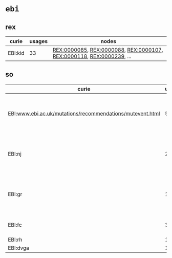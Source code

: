 # `ebi`

## rex

| curie   |   usages | nodes                                                                                                                                                                                                                                                                                                      |
|---------|----------|------------------------------------------------------------------------------------------------------------------------------------------------------------------------------------------------------------------------------------------------------------------------------------------------------------|
| EBI:kid |       33 | [REX:0000085](http://purl.obolibrary.org/obo/REX_0000085), [REX:0000088](http://purl.obolibrary.org/obo/REX_0000088), [REX:0000107](http://purl.obolibrary.org/obo/REX_0000107), [REX:0000118](http://purl.obolibrary.org/obo/REX_0000118), [REX:0000239](http://purl.obolibrary.org/obo/REX_0000239), ... |

## so

| curie                                                     |   usages | nodes                                                                                                                                                                                                                                                                                            |
|-----------------------------------------------------------|----------|--------------------------------------------------------------------------------------------------------------------------------------------------------------------------------------------------------------------------------------------------------------------------------------------------|
| EBI:www.ebi.ac.uk/mutations/recommendations/mutevent.html |       53 | [SO:0001568](http://purl.obolibrary.org/obo/SO_0001568), [SO:0001569](http://purl.obolibrary.org/obo/SO_0001569), [SO:0001573](http://purl.obolibrary.org/obo/SO_0001573), [SO:0001576](http://purl.obolibrary.org/obo/SO_0001576), [SO:0001580](http://purl.obolibrary.org/obo/SO_0001580), ... |
| EBI:nj                                                    |       21 | [SO:0001935](http://purl.obolibrary.org/obo/SO_0001935), [SO:0001936](http://purl.obolibrary.org/obo/SO_0001936), [SO:0001937](http://purl.obolibrary.org/obo/SO_0001937), [SO:0001938](http://purl.obolibrary.org/obo/SO_0001938), [SO:0001939](http://purl.obolibrary.org/obo/SO_0001939), ... |
| EBI:gr                                                    |       10 | [SO:0001583](http://purl.obolibrary.org/obo/SO_0001583), [SO:0001787](http://purl.obolibrary.org/obo/SO_0001787), [SO:0001818](http://purl.obolibrary.org/obo/SO_0001818), [SO:0001821](http://purl.obolibrary.org/obo/SO_0001821), [SO:0001822](http://purl.obolibrary.org/obo/SO_0001822), ... |
| EBI:fc                                                    |        3 | [SO:0001782](http://purl.obolibrary.org/obo/SO_0001782), [SO:0001792](http://purl.obolibrary.org/obo/SO_0001792), [SO:0001878](http://purl.obolibrary.org/obo/SO_0001878)                                                                                                                        |
| EBI:rh                                                    |        1 | [SO:0001408](http://purl.obolibrary.org/obo/SO_0001408)                                                                                                                                                                                                                                          |
| EBI:dvga                                                  |        1 | [SO:0001837](http://purl.obolibrary.org/obo/SO_0001837)                                                                                                                                                                                                                                          |

